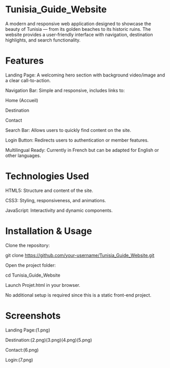 # Tunisia_Guide_Website

A modern and responsive web application designed to showcase the beauty of Tunisia — from its golden beaches to its historic ruins.
The website provides a user-friendly interface with navigation, destination highlights, and search functionality.

# Features

Landing Page: A welcoming hero section with background video/image and a clear call-to-action.

Navigation Bar: Simple and responsive, includes links to:

Home (Accueil)

Destination

Contact

Search Bar: Allows users to quickly find content on the site.

Login Button: Redirects users to authentication or member features.

Multilingual Ready: Currently in French but can be adapted for English or other languages.

# Technologies Used

HTML5: Structure and content of the site.

CSS3: Styling, responsiveness, and animations.

JavaScript: Interactivity and dynamic components.

# Installation & Usage

Clone the repository:

git clone https://github.com/your-username/Tunisia_Guide_Website.git


Open the project folder:

cd Tunisia_Guide_Website


Launch Projet.html in your browser.

No additional setup is required since this is a static front-end project.

# Screenshots

Landing Page:(1.png)

Destination:(2.png)(3.png)(4.png)(5.png)

Contact:(6.png)

Login:(7.png)
